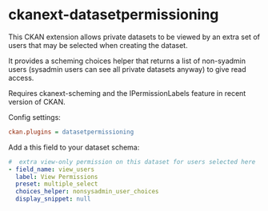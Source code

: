 # ckanext-datasetpermissioning

This CKAN extension allows private datasets to be viewed by an extra
set of users that may be selected when creating the dataset.

It provides a scheming choices helper that returns a list of
non-syadmin users (sysadmin users can see all private datasets anyway)
to give read access.

Requires ckanext-scheming and the IPermissionLabels feature in recent
version of CKAN.

Config settings:

```ini
ckan.plugins = datasetpermissioning
```


Add a this field to your dataset schema:

```yaml
#  extra view-only permission on this dataset for users selected here
- field_name: view_users
  label: View Permissions
  preset: multiple_select
  choices_helper: nonsysadmin_user_choices
  display_snippet: null
```
